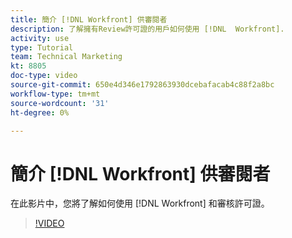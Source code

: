```yaml
---
title: 簡介 [!DNL Workfront] 供審閱者
description: 了解擁有Review許可證的用戶如何使用 [!DNL  Workfront].
activity: use
type: Tutorial
team: Technical Marketing
kt: 8805
doc-type: video
source-git-commit: 650e4d346e1792863930dcebafacab4c88f2a8bc
workflow-type: tm+mt
source-wordcount: '31'
ht-degree: 0%

---
```


# 簡介 [!DNL Workfront] 供審閱者

在此影片中，您將了解如何使用 [!DNL  Workfront] 和審核許可證。

>[!VIDEO](https://video.tv.adobe.com/v/335106/?quality=12&learn=on)
